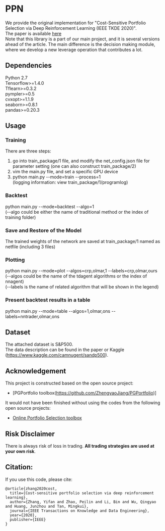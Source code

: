 # PPN
We provide the original implementation for "Cost-Sensitive Portfolio Selection via Deep Reinforcement Learning (IEEE TKDE 2020)".\
The paper is available [here](https://arxiv.org/pdf/2003.03051.pdf)\
Note that this library is a part of our main project, and it is several versions ahead of the article. The main difference is the decision making module, where we develop a new leverage operation that contributes a lot.


## Dependencies
Python 2.7\
Tensorflow>=1.4.0\
Tflearn>=0.3.2\
pympler>=0.5\
cvxopt>=1.1.9\
seaborn>=0.8.1\
pandas>=0.20.3


## Usage
### Training
There are three steps:
1. go into train_package/1 file, and modify the net_config.json file for parameter setting (one can also construct train_package/2)
2. vim the main.py file, and set a specific GPU device
3. python main.py --mode=train --process=1\
(logging information: view train_package/1/programlog)

### Backtest
python main.py --mode=backtest --algo=1 \
(--algo could be either the name of traditional method or the index of training folder)

### Save and Restore of the Model
The trained weights of the network are saved at train_package/1 named as netfile (including 3 files)

### Plotting
python main.py --mode=plot --algos=crp,olmar,1 --labels=crp,olmar,ours\
(--algos could be the name of the tdagent algorithms or the index of nnagent)\
(--labels is the name of related algorithm that will be shown in the legend)

### Present backtest results in a table
python main.py --mode=table --algos=1,olmar,ons --labels=nntrader,olmar,ons


## Dataset
The attached dataset is S&P500.\
The data description can be found in the paper or Kaggle (https://www.kaggle.com/camnugent/sandp500).


## Acknowledgement
This project is constructed based on the open source project:
* [PGPortfolio toolbox(https://github.com/ZhengyaoJiang/PGPortfolio)]

It would not have been finished without using the codes from the following open source projects:
* [Online Portfolio Selection toolbox](https://github.com/OLPS/OLPS)
 
## Risk Disclaimer
There is always risk of loss in trading. **All trading strategies are used at your own risk**.

## Citation:
If you use this code, please cite:
```
@article{zhang2020cost,
  title={Cost-sensitive portfolio selection via deep reinforcement learning},
  author={Zhang, Yifan and Zhao, Peilin and Li, Bin and Wu, Qingyao and Huang, Junzhou and Tan, Mingkui},
  journal={IEEE Transactions on Knowledge and Data Engineering},
  year={2020},
  publisher={IEEE}
}  
```
